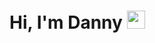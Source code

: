 # Hi, I'm Danny <img src="https://github.com/TheDudeThatCode/TheDudeThatCode/blob/master/Assets/Hi.gif" width="29px">
